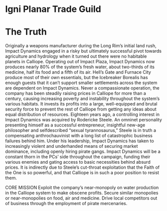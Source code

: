 # Igni Planar Trade Guild


# The Truth
Originally a weapons manufacturer during the Long Rim’s initial land rush, Impact Dynamics engaged in a risky but ultimately successful pivot towards agriculture and hydrology when it turned out there were no habitable planets in Calliope. Operating out of Impact Plaza, Impact Dynamics now produces nearly 80% of the system’s fresh water, about two-thirds of its medicine, half its food and a fifth of its air. Hell’s Gate and Furnace City produce most of their own essentials, but the Icebreaker Borealis has enough guests that it can’t support smaller settlements across the system are dependent on Impact Dynamics. Never a compassionate operation, the company has been steadily raising prices in Calliope for more than a century, causing increasing poverty and instability throughout the system’s various habitats. It invests its profits into a large, well-equipped and brutal security force to prevent the rest of Calliope from getting any ideas about equal distribution of resources. Eighteen years ago, a controlling interest in Impact Dynamics was acquired by Rodericke Steele. An omninet personality presenting himself as a successful entrepreneur, insightful new-age philosopher and selfdescribed “sexual tyrannosaurus,” Steele is in truth a compensating anthrochauvinist with a long list of catastrophic business failures behind him. Under his leadership, Impact Dynamics has taken to increasingly violent and underhanded means of securing market dominance, including openly hiring pirate gangs. Impact Dynamics will be a constant thorn in the PCs’ side throughout the campaign, funding their various enemies and gating access to basic necessities behind absurd prices. It is indirectly due to Steele’s cut-throat exploitation that the Faith of the One is so powerful, and that Calliope is in such a poor position to resist them.

CORE MISSION
Exploit the company’s near-monopoly on water production in the Calliope system to make obscene profits.
Secure similar monopolies or near-monopolies on food, air and medicine.
Drive local competitors out of business through the employment of pirate mercenaries.
